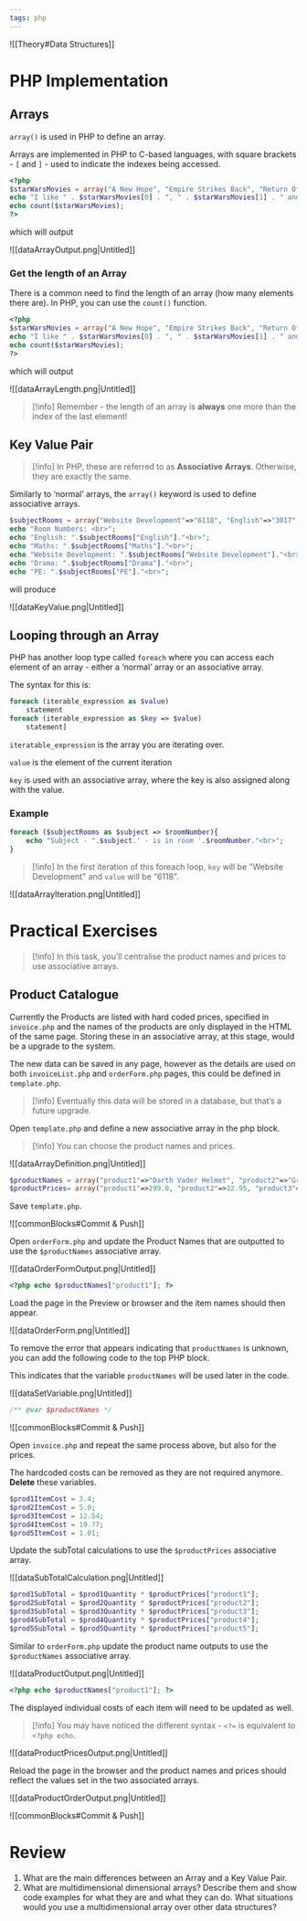 ```yaml
---
tags: php
---
```


![[Theory#Data Structures]]


# PHP Implementation

## Arrays

`array()` is used in PHP to define an array.

Arrays are implemented in PHP to C-based languages, with square brackets - `[` and `]` - used to indicate the indexes being accessed.

```php
<?php
$starWarsMovies = array("A New Hope", "Empire Strikes Back", "Return Of the Jedi");
echo "I like " . $starWarsMovies[0] . ", " . $starWarsMovies[1] . " and " . $starWarsMovies[2] . ".<br>";
echo count($starWarsMovies);
?>
```

which will output

![[dataArrayOutput.png|Untitled]]

### Get the length of an Array

There is a common need to find the length of an array (how many elements there are). In PHP, you can use the `count()` function.

```php
<?php
$starWarsMovies = array("A New Hope", "Empire Strikes Back", "Return Of the Jedi");
echo "I like " . $starWarsMovies[0] . ", " . $starWarsMovies[1] . " and " . $starWarsMovies[2] . ".";
echo count($starWarsMovies);
?>
```

which will output

![[dataArrayLength.png|Untitled]]

> [!info] Remember - the length of an array is **always** one more than the index of the last element!


## Key Value Pair

> [!info] In PHP, these are referred to as **Associative Arrays**. Otherwise, they are exactly the same.


Similarly to ‘normal’ arrays, the `array()` keyword is used to define associative arrays.

```php
$subjectRooms = array("Website Development"=>"6118", "English"=>"3017", "Maths"=>"1120", "PE"=>"Gym", "Drama"=>"Theatre");
echo "Room Numbers: <br>";
echo "English: ".$subjectRooms["English"]."<br>";
echo "Maths: ".$subjectRooms["Maths"]."<br>";
echo "Website Development: ".$subjectRooms["Website Development"]."<br>";
echo "Drama: ".$subjectRooms["Drama"]."<br>";
echo "PE: ".$subjectRooms["PE"]."<br>";
```

will produce

![[dataKeyValue.png|Untitled]]

## Looping through an Array

PHP has another loop type called `foreach` where you can access each element of an array - either a ‘normal’ array or an associative array.

The syntax for this is:

```php
foreach (iterable_expression as $value)
	statement
foreach (iterable_expression as $key => $value)
	statement]
```

`iteratable_expression` is the array you are iterating over.

`value` is the element of the current iteration

`key` is used with an associative array, where the key is also assigned along with the value.

### Example

```php
foreach ($subjectRooms as $subject => $roomNumber){
	echo "Subject - ".$subject.' - is in room '.$roomNumber."<br>";
}
```


> [!info] In the first iteration of this foreach loop, `key` will be "Website Development" and `value` will be “6118”.



![[dataArrayIteration.png|Untitled]]

# Practical Exercises


> [!info] In this task, you’ll centralise the product names and prices to use associative arrays.


## Product Catalogue

Currently the Products are listed with hard coded prices, specified in `invoice.php` and the names of the products are only displayed in the HTML of the same page. Storing these in an associative array, at this stage, would be a upgrade to the system.

The new data can be saved in any page, however as the details are used on both  `invoiceList.php` and `orderForm.php` pages, this could be defined in `template.php`. 

> [!info] Eventually this data will be stored in a database, but that’s a future upgrade.


Open `template.php` and define a new associative array in the php block.


> [!info] You can choose the product names and prices.



![[dataArrayDefinition.png|Untitled]]

```php
$productNames = array("product1"=>"Darth Vader Helmet", "product2"=>"Grogu Plush", "product3"=>"ROTJ Jigsaw", "product4"=>"Aftermath", "product5"=>"Alphabet Squadron");
$productPrices= array("product1"=>299.0, "product2"=>32.95, "product3"=>219.95, "product4"=>24.95, "product5"=>24.95);
```

Save `template.php`. 

![[commonBlocks#Commit & Push]]

Open `orderForm.php` and update the Product Names that are outputted to use the `$productNames` associative array.

![[dataOrderFormOutput.png|Untitled]]

```php
<?php echo $productNames["product1"]; ?>
```

Load the page in the Preview or browser and the item names should then appear.

![[dataOrderForm.png|Untitled]]

To remove the error that appears indicating that `productNames` is unknown, you can add the following code to the top PHP block. 

This indicates that the variable `productNames` will be used later in the code.

![[dataSetVariable.png|Untitled]]

```php
/** @var $productNames */
```

![[commonBlocks#Commit & Push]]

Open `invoice.php` and repeat the same process above, but also for the prices.

The hardcoded costs can be removed as they are not required anymore. **Delete** these variables.

```php
$prod1ItemCost = 3.4;
$prod2ItemCost = 5.0;
$prod3ItemCost = 12.54;
$prod4ItemCost = 19.77;
$prod5ItemCost = 1.01;
```

Update the subTotal calculations to use the `$productPrices` associative array. 

![[dataSubTotalCalculation.png|Untitled]]

```php
$prod1SubTotal = $prod1Quantity * $productPrices["product1"];
$prod2SubTotal = $prod2Quantity * $productPrices["product2"];
$prod3SubTotal = $prod3Quantity * $productPrices["product3"];
$prod4SubTotal = $prod4Quantity * $productPrices["product4"];
$prod5SubTotal = $prod5Quantity * $productPrices["product5"];
```

Similar to `orderForm.php` update the product name outputs to use the `$productNames` associative array.

![[dataProductOutput.png|Untitled]]

```php
<?php echo $productNames["product1"]; ?>
```

The displayed individual costs of each item will need to be updated as well.


> [!info] You may have noticed the different syntax - `<?=` is equivalent to `<?php echo`.


![[dataProductPricesOutput.png|Untitled]]

Reload the page in the browser and the product names and prices should reflect the values set in the two associated arrays.

![[dataProductOrderOutput.png|Untitled]]

 

![[commonBlocks#Commit & Push]]

# Review

1. What are the main differences between an Array and a Key Value Pair.
2. What are multidimensional dimensional arrays? Describe them and show code examples for what they are and what they can do. What situations would you use a multidimensional array over other data structures?


